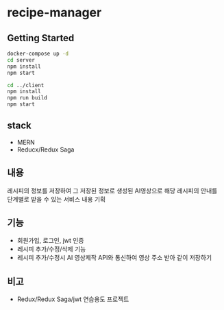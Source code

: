 # recipe-manager

## Getting Started
```bash
docker-compose up -d
cd server
npm install
npm start

cd ../client
npm install
npm run build
npm start
```

## stack
- MERN
- Reducx/Redux Saga

## 내용
레시피의 정보를 저장하여 그 저장된 정보로 생성된 AI영상으로 해당 레시피의 안내를 단계별로 받을 수 있는 서비스 내용 기획

## 기능
- 회원가입, 로그인, jwt 인증
- 레시피 추가/수정/삭제 기능
- 레시피 추가/수정시 AI 영상제작 API와 통신하여 영상 주소 받아 같이 저장하기

## 비고
- Redux/Redux Saga/jwt 연습용도 프로젝트
